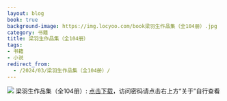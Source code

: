 ```yaml
---
layout: blog
book: true
background-image: https://img.locyoo.com/book梁羽生作品集（全104册）.jpg
category: 书籍
title: 梁羽生作品集（全104册）
tags:
- 书籍
- 小说
redirect_from:
  - /2024/03/梁羽生作品集（全104册）/
---
```

![](https://img.locyoo.com/book梁羽生作品集（全104册）.jpg)
梁羽生作品集（全104册）: <a name = "ref1" href="https://url18.ctfile.com/f/50983618-1375544599-79b2ec?p=3619">点击下载</a>，访问密码请点击右上方“关于”自行查看